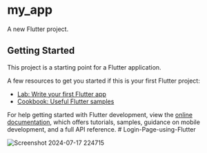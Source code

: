 # my_app


A new Flutter project.

## Getting Started

This project is a starting point for a Flutter application.


A few resources to get you started if this is your first Flutter project:

- [Lab: Write your first Flutter app](https://docs.flutter.dev/get-started/codelab)
- [Cookbook: Useful Flutter samples](https://docs.flutter.dev/cookbook)

For help getting started with Flutter development, view the
[online documentation](https://docs.flutter.dev/), which offers tutorials,
samples, guidance on mobile development, and a full API reference.
#   L o g i n - P a g e - u s i n g - F l u t t e r 


![Screenshot 2024-07-17 224715](https://github.com/user-attachments/assets/973f4928-aacb-4c74-a197-1e6c87417f14)

 
 
